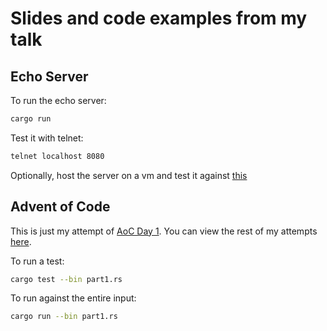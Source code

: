 # Slides and code examples from my talk


## Echo Server
To run the echo server:
```bash
cargo run
```

Test it with telnet:
```bash
telnet localhost 8080
```

Optionally, host the server on a vm and test it against [this](https://protohackers.com/problem/0)


## Advent of Code
This is just my attempt of [AoC Day 1](https://adventofcode.com/2023/day/1). You can view the rest of my attempts [here](https://github.com/Maniktherana/advent-of-code).

To run a test:
```bash
cargo test --bin part1.rs
```

To run against the entire input:
```bash
cargo run --bin part1.rs
```
